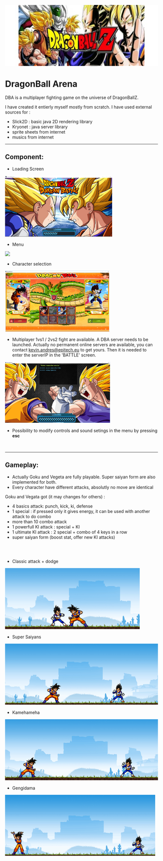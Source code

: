 <img src="README-images/dba-baniere.jpg" width="900" height="200">

# DragonBall Arena

DBA is a multiplayer fighting game on the universe of DragonBallZ.

I have created it entierly myself mostly from scratch.
I have used external sources for :
- Slick2D : basic java 2D rendering library
- Kryonet : java server library
- sprite sheets from internet
- musics from internet



-------------------------------------------------------------------------------------------  
## Component:  


- Loading Screen
<img src="README-images/dba-loading.PNG" height="200">

- Menu
<img src="README-images/dba-menu.gif" height="200">

- Character selection
<img src="README-images/dba-select.PNG" height="200">

- Multiplayer 1vs1 / 2vs2 fight are available. A DBA server needs to be launched. Actually no permanent online servers are available, you can contact kevin.andres@epitech.eu to get yours. Then it is needed to enter the serverIP in the 'BATTLE' screen.
<img src="README-images/dba-online.PNG" height="200">

- Possibility to modify controls and sound setings in the menu by pressing **esc**

<br />

-------------------------------------------------------------------------------------------  
## Gameplay:  

- Actually Goku and Vegeta are fully playable. Super saiyan form are also implemented for both.
- Every character have different attacks, absolutly no move are identical

Goku and Vegata got (it may changes for others) :
- 4 basics attack: punch, kick, ki, defense
- 1 special : if pressed only it gives energy, it can be used with another attack to do combo
- more than 10 combo attack
- 1 powerfull KI attack : special + KI
- 1 ultimate KI attack : 2 special + combo of 4 keys in a row
- super saiyan form (boost stat, offer new KI attacks)
<br />
<br />

- Classic attack + dodge
<img src="README-images/dba-attack1.gif" height="200">

- Super Saiyans
<img src="README-images/dba-attack3.gif" height="200">

- Kamehameha
<img src="README-images/dba-attack2.gif" height="200">

- Gengidama
<img src="README-images/dba-attack4.gif" height="200">
